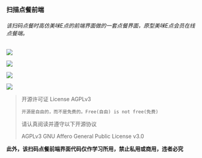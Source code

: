 ### 扫描点餐前端

###### 该扫码点餐时高仿美味E点的前端界面做的一套点餐界面，原型美味E点会员在线点餐端。
![](https://ooo.0o0.ooo/2017/06/20/594906c030ca7.png)

![](https://ooo.0o0.ooo/2017/06/20/594906c0013ac.png)

![](https://ooo.0o0.ooo/2017/06/20/594906c02d0a3.png)

![](https://ooo.0o0.ooo/2017/06/20/594906c02fbb7.png)


> 开源许可证 License AGPLv3
>
>     开源是自由的，而不是免费的。Free(自由) is not free(免费)
>
> 请认真阅读并遵守以下开源协议
>
> AGPLv3 GNU Affero General Public License v3.0

**此外，该扫码点餐前端界面代码仅作学习所用，禁止私用或商用，违者必究**
